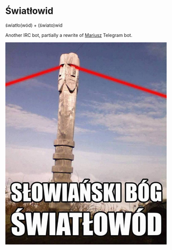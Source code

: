 # Światłowid
światło(wód) + (świato)wid

Another IRC bot, partially a rewrite of [Mariusz](https://github.com/hakierspejs/mariusz) Telegram bot.

![Meme that inspired this bot's name](swiatlowod.jpg)
